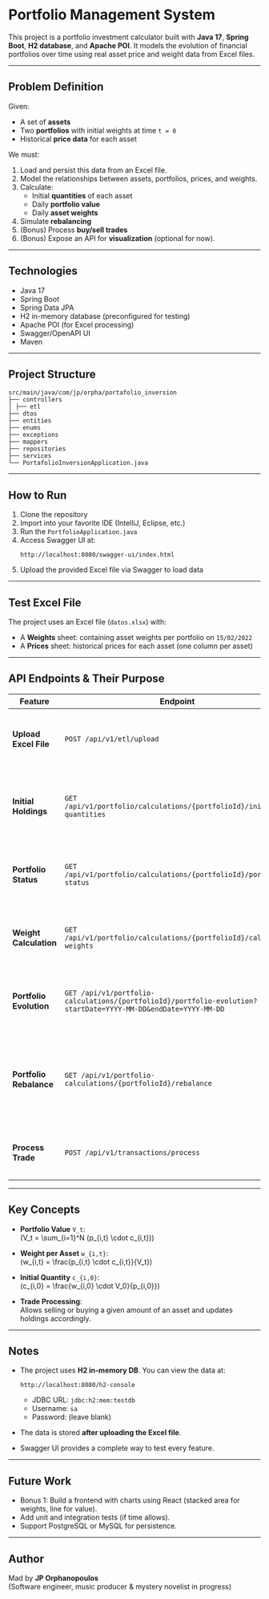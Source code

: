 # Portfolio Management System

This project is a portfolio investment calculator built with **Java 17**, **Spring Boot**, **H2 database**, and **Apache POI**. 
It models the evolution of financial portfolios over time using real asset price and weight data from Excel files.

---

## Problem Definition

Given:

- A set of **assets**
- Two **portfolios** with initial weights at time `t = 0`
- Historical **price data** for each asset

We must:

1. Load and persist this data from an Excel file.
2. Model the relationships between assets, portfolios, prices, and weights.
3. Calculate:
   - Initial **quantities** of each asset
   - Daily **portfolio value**
   - Daily **asset weights**
4. Simulate **rebalancing**
5. (Bonus) Process **buy/sell trades**
6. (Bonus) Expose an API for **visualization** (optional for now).

---

## Technologies

- Java 17
- Spring Boot
- Spring Data JPA
- H2 in-memory database (preconfigured for testing)
- Apache POI (for Excel processing)
- Swagger/OpenAPI UI
- Maven

---

## Project Structure

```
src/main/java/com/jp/orpha/portafolio_inversion
├── controllers
│ ├── etl
├── dtos
├── entities
├── enums
├── exceptions
├── mappers
├── repositories
├── services
└── PortafolioInversionApplication.java
```

---

## How to Run

1. Clone the repository
2. Import into your favorite IDE (IntelliJ, Eclipse, etc.)
3. Run the `PortfolioApplication.java`
4. Access Swagger UI at:
   ```
   http://localhost:8080/swagger-ui/index.html
   ```
5. Upload the provided Excel file via Swagger to load data

---

## Test Excel File

The project uses an Excel file (`datos.xlsx`) with:

- A **Weights** sheet: containing asset weights per portfolio on `15/02/2022`
- A **Prices** sheet: historical prices for each asset (one column per asset)

---

## API Endpoints & Their Purpose

| Feature                 | Endpoint                                                                                                       | Description                                                                       |
| ----------------------- | -------------------------------------------------------------------------------------------------------------- | --------------------------------------------------------------------------------- |
| **Upload Excel File**   | `POST /api/v1/etl/upload`                                                                                      | Uploads the `datos.xlsx` file and stores data into H2                             |
| **Initial Holdings**    | `GET /api/v1/portfolio/calculations/{portfolioId}/initial-quantities`                                          | Calculates initial quantities (`c_{i,0}`) using weights and prices                |
| **Portfolio Status**    | `GET /api/v1/portfolio/calculations/{portfolioId}/portfolio-status`                                            | Returns the latest value and weights of the portfolio                             |
| **Weight Calculation**  | `GET /api/v1/portfolio/calculations/{portfolioId}/calculate-weights`                                           | Calculates current asset weights in the portfolio                                 |
| **Portfolio Evolution** | `GET /api/v1/portfolio-calculations/{portfolioId}/portfolio-evolution?startDate=YYYY-MM-DD&endDate=YYYY-MM-DD` | Returns daily portfolio value and weights over time                               |
| **Portfolio Rebalance** | `GET /api/v1/portfolio-calculations/{portfolioId}/rebalance`                                                   | Suggests trades (buy/sell) to rebalance the portfolio according to target weights |
| **Process Trade**       | `POST /api/v1/transactions/process`                                                                            | Applies a buy/sell trade to a given portfolio                                     |

---

## Key Concepts

- **Portfolio Value** `V_t`:\
  \(V_t = \sum_{i=1}^N (p_{i,t} \cdot c_{i,t})\)

- **Weight per Asset** `w_{i,t}`:\
  \(w_{i,t} = \frac{p_{i,t} \cdot c_{i,t}}{V_t}\)

- **Initial Quantity** `c_{i,0}`:\
  \(c_{i,0} = \frac{w_{i,0} \cdot V_0}{p_{i,0}}\)

- **Trade Processing**:\
  Allows selling or buying a given amount of an asset and updates holdings accordingly.

---

## Notes

- The project uses **H2 in-memory DB**. You can view the data at:

  ```
  http://localhost:8080/h2-console
  ```

  - JDBC URL: `jdbc:h2:mem:testdb`
  - Username: `sa`
  - Password: (leave blank)

- The data is stored **after uploading the Excel file**.

- Swagger UI provides a complete way to test every feature.

---

## Future Work

- Bonus 1: Build a frontend with charts using React (stacked area for weights, line for value).
- Add unit and integration tests (if time allows).
- Support PostgreSQL or MySQL for persistence.

---

## Author

Mad by **JP Orphanopoulos**\
(Software engineer, music producer & mystery novelist in progress)

